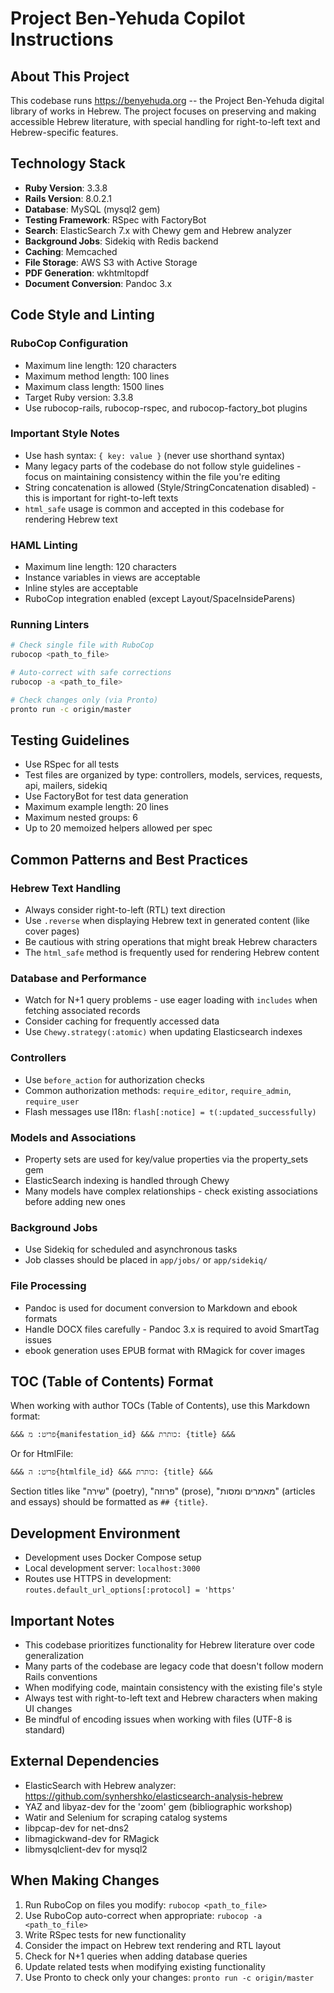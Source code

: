 # Project Ben-Yehuda Copilot Instructions

## About This Project

This codebase runs https://benyehuda.org -- the Project Ben-Yehuda digital library of works in Hebrew. The project focuses on preserving and making accessible Hebrew literature, with special handling for right-to-left text and Hebrew-specific features.

## Technology Stack

- **Ruby Version**: 3.3.8
- **Rails Version**: 8.0.2.1
- **Database**: MySQL (mysql2 gem)
- **Testing Framework**: RSpec with FactoryBot
- **Search**: ElasticSearch 7.x with Chewy gem and Hebrew analyzer
- **Background Jobs**: Sidekiq with Redis backend
- **Caching**: Memcached
- **File Storage**: AWS S3 with Active Storage
- **PDF Generation**: wkhtmltopdf
- **Document Conversion**: Pandoc 3.x

## Code Style and Linting

### RuboCop Configuration
- Maximum line length: 120 characters
- Maximum method length: 100 lines
- Maximum class length: 1500 lines
- Target Ruby version: 3.3.8
- Use rubocop-rails, rubocop-rspec, and rubocop-factory_bot plugins

### Important Style Notes
- Use hash syntax: `{ key: value }` (never use shorthand syntax)
- Many legacy parts of the codebase do not follow style guidelines - focus on maintaining consistency within the file you're editing
- String concatenation is allowed (Style/StringConcatenation disabled) - this is important for right-to-left texts
- `html_safe` usage is common and accepted in this codebase for rendering Hebrew text

### HAML Linting
- Maximum line length: 120 characters
- Instance variables in views are acceptable
- Inline styles are acceptable
- RuboCop integration enabled (except Layout/SpaceInsideParens)

### Running Linters
```bash
# Check single file with RuboCop
rubocop <path_to_file>

# Auto-correct with safe corrections
rubocop -a <path_to_file>

# Check changes only (via Pronto)
pronto run -c origin/master
```

## Testing Guidelines

- Use RSpec for all tests
- Test files are organized by type: controllers, models, services, requests, api, mailers, sidekiq
- Use FactoryBot for test data generation
- Maximum example length: 20 lines
- Maximum nested groups: 6
- Up to 20 memoized helpers allowed per spec

## Common Patterns and Best Practices

### Hebrew Text Handling
- Always consider right-to-left (RTL) text direction
- Use `.reverse` when displaying Hebrew text in generated content (like cover pages)
- Be cautious with string operations that might break Hebrew characters
- The `html_safe` method is frequently used for rendering Hebrew content

### Database and Performance
- Watch for N+1 query problems - use eager loading with `includes` when fetching associated records
- Consider caching for frequently accessed data
- Use `Chewy.strategy(:atomic)` when updating Elasticsearch indexes

### Controllers
- Use `before_action` for authorization checks
- Common authorization methods: `require_editor`, `require_admin`, `require_user`
- Flash messages use I18n: `flash[:notice] = t(:updated_successfully)`

### Models and Associations
- Property sets are used for key/value properties via the property_sets gem
- ElasticSearch indexing is handled through Chewy
- Many models have complex relationships - check existing associations before adding new ones

### Background Jobs
- Use Sidekiq for scheduled and asynchronous tasks
- Job classes should be placed in `app/jobs/` or `app/sidekiq/`

### File Processing
- Pandoc is used for document conversion to Markdown and ebook formats
- Handle DOCX files carefully - Pandoc 3.x is required to avoid SmartTag issues
- ebook generation uses EPUB format with RMagick for cover images

## TOC (Table of Contents) Format

When working with author TOCs (Table of Contents), use this Markdown format:
```
&&& פריט: מ{manifestation_id} &&& כותרת: {title} &&&
```

Or for HtmlFile:
```
&&& פריט: ה{htmlfile_id} &&& כותרת: {title} &&&
```

Section titles like "שירה" (poetry), "פרוזה" (prose), "מאמרים ומסות" (articles and essays) should be formatted as `## {title}`.

## Development Environment

- Development uses Docker Compose setup
- Local development server: `localhost:3000`
- Routes use HTTPS in development: `routes.default_url_options[:protocol] = 'https'`

## Important Notes

- This codebase prioritizes functionality for Hebrew literature over code generalization
- Many parts of the codebase are legacy code that doesn't follow modern Rails conventions
- When modifying code, maintain consistency with the existing file's style
- Always test with right-to-left text and Hebrew characters when making UI changes
- Be mindful of encoding issues when working with files (UTF-8 is standard)

## External Dependencies

- ElasticSearch with Hebrew analyzer: https://github.com/synhershko/elasticsearch-analysis-hebrew
- YAZ and libyaz-dev for the 'zoom' gem (bibliographic workshop)
- Watir and Selenium for scraping catalog systems
- libpcap-dev for net-dns2
- libmagickwand-dev for RMagick
- libmysqlclient-dev for mysql2

## When Making Changes

1. Run RuboCop on files you modify: `rubocop <path_to_file>`
2. Use RuboCop auto-correct when appropriate: `rubocop -a <path_to_file>`
3. Write RSpec tests for new functionality
4. Consider the impact on Hebrew text rendering and RTL layout
5. Check for N+1 queries when adding database queries
6. Update related tests when modifying existing functionality
7. Use Pronto to check only your changes: `pronto run -c origin/master`
